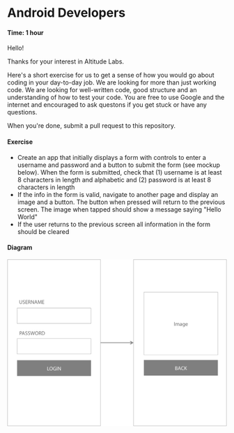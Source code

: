 # Android Developers

#### Time: 1 hour

Hello!

Thanks for your interest in Altitude Labs.

Here's a short exercise for us to get a sense of how you would go about coding in your day-to-day job. We are looking for more than just working code. We are looking for well-written code, good structure and an understanding of how to test your code. You are free to use Google and the internet and encouraged to ask questons if you get stuck or have any questions.

When you're done, submit a pull request to this repository.

#### Exercise

* Create an app that initially displays a form with controls to enter a username and password and a button to submit the form (see mockup below). When the form is submitted, check that (1) username is at least 8 characters in length and alphabetic and (2) password is at least 8 characters in length
* If the info in the form is valid, navigate to another page and display an image and a button. The button when pressed will return to the previous screen. The image when tapped should show a message saying "Hello World"
* If the user returns to the previous screen all information in the form should be cleared

#### Diagram

![Mockup](mockup.png)
